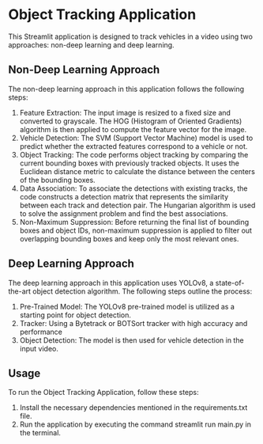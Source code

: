 # Object Tracking Application
This Streamlit application is designed to track vehicles in a video using two approaches: non-deep learning and deep learning.

## Non-Deep Learning Approach
The non-deep learning approach in this application follows the following steps:

1. Feature Extraction: The input image is resized to a fixed size and converted to grayscale. The HOG (Histogram of Oriented Gradients) algorithm is then applied to compute the feature vector for the image.
2. Vehicle Detection: The SVM (Support Vector Machine) model is used to predict whether the extracted features correspond to a vehicle or not.
3. Object Tracking: The code performs object tracking by comparing the current bounding boxes with previously tracked objects. It uses the Euclidean distance metric to calculate the distance between the centers of the bounding boxes.
4. Data Association: To associate the detections with existing tracks, the code constructs a detection matrix that represents the similarity between each track and detection pair. The Hungarian algorithm is used to solve the assignment problem and find the best associations.
5. Non-Maximum Suppression: Before returning the final list of bounding boxes and object IDs, non-maximum suppression is applied to filter out overlapping bounding boxes and keep only the most relevant ones.

## Deep Learning Approach
The deep learning approach in this application uses YOLOv8, a state-of-the-art object detection algorithm. The following steps outline the process:

1. Pre-Trained Model: The YOLOv8 pre-trained model is utilized as a starting point for object detection.
2. Tracker: Using a Bytetrack or BOTSort tracker with high accuracy and performance
3. Object Detection: The model is then used for vehicle detection in the input video.

## Usage
To run the Object Tracking Application, follow these steps:

1. Install the necessary dependencies mentioned in the requirements.txt file.
2. Run the application by executing the command streamlit run main.py in the terminal.
